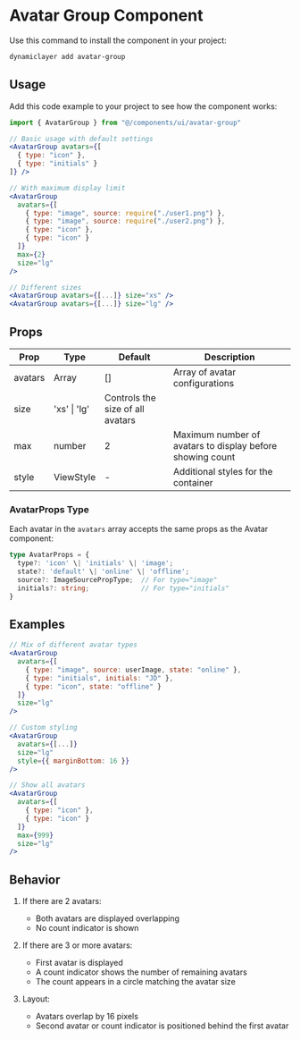 # Avatar Group Component

Use this command to install the component in your project:

```bash
dynamiclayer add avatar-group
```

## Usage

Add this code example to your project to see how the component works:

```jsx
import { AvatarGroup } from "@/components/ui/avatar-group"

// Basic usage with default settings
<AvatarGroup avatars={[
  { type: "icon" },
  { type: "initials" }
]} />

// With maximum display limit
<AvatarGroup 
  avatars={[
    { type: "image", source: require("./user1.png") },
    { type: "image", source: require("./user2.png") },
    { type: "icon" },
    { type: "icon" }
  ]}
  max={2}
  size="lg"
/>

// Different sizes
<AvatarGroup avatars={[...]} size="xs" />
<AvatarGroup avatars={[...]} size="lg" />
```

## Props

| Prop | Type | Default | Description |
|------|------|---------|-------------|
| avatars | Array<AvatarProps> | [] | Array of avatar configurations |
| size | 'xs' \| 'lg' | Controls the size of all avatars |
| max | number | 2 | Maximum number of avatars to display before showing count |
| style | ViewStyle | - | Additional styles for the container |

### AvatarProps Type

Each avatar in the `avatars` array accepts the same props as the Avatar component:

```typescript
type AvatarProps = {
  type?: 'icon' \| 'initials' \| 'image';
  state?: 'default' \| 'online' \| 'offline';
  source?: ImageSourcePropType;  // For type="image"
  initials?: string;             // For type="initials"
}
```

## Examples

```jsx
// Mix of different avatar types
<AvatarGroup 
  avatars={[
    { type: "image", source: userImage, state: "online" },
    { type: "initials", initials: "JD" },
    { type: "icon", state: "offline" }
  ]}
  size="lg"
/>

// Custom styling
<AvatarGroup 
  avatars={[...]}
  size="lg"
  style={{ marginBottom: 16 }}
/>

// Show all avatars
<AvatarGroup 
  avatars={[
    { type: "icon" },
    { type: "icon" }
  ]}
  max={999}
  size="lg"
/>
```

## Behavior

1. If there are 2 avatars:
   - Both avatars are displayed overlapping
   - No count indicator is shown

2. If there are 3 or more avatars:
   - First avatar is displayed
   - A count indicator shows the number of remaining avatars
   - The count appears in a circle matching the avatar size

3. Layout:
   - Avatars overlap by 16 pixels
   - Second avatar or count indicator is positioned behind the first avatar

